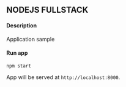 ## NODEJS FULLSTACK

#### Description
Application sample

#### Run app

`npm start`

App will be served at `http://localhost:8000`.
